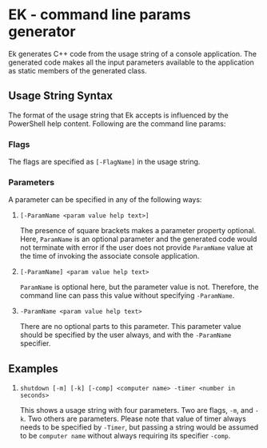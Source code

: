 EK - command line params generator
==================================

Ek generates C++ code from the usage string of a console application. The generated code makes all the input parameters available to the application as static members of the generated class.

Usage String Syntax
-------------------

The format of the usage string that Ek accepts is influenced by the PowerShell help content. Following are the command line params:

### Flags

The flags are specified as `[-FlagName]` in the usage string.

### Parameters

A parameter can be specified in any of the following ways:

1. `[-ParamName <param value help text>]`

	The presence of square brackets makes a parameter property optional. Here, `ParamName` is an optional parameter and the generated code would not terminate with error if the user does not provide `ParamName` value at the time of invoking the associate console application.

2. `[-ParamName] <param value help text>`

	`ParamName` is optional here, but the parameter value is not. Therefore, the command line can pass this value without specifying `-ParamName`.

3. `-ParamName <param value help text>`

	There are no optional parts to this parameter. This parameter value should be specified by the user always, and with the `-ParamName` specifier.


Examples
--------

1. `shutdown [-m] [-k] [-comp] <computer name> -timer <number in seconds>`

	This shows a usage string with four parameters. Two are flags, `-m`, and `-k`. Two others are parameters. Please note that value of timer always needs to be specified by `-Timer`, but passing a string would be assumed to be `computer name` without always requiring its specifier `-comp`.

